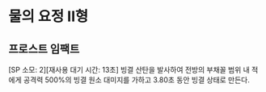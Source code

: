 # 물의 요정 II형

## 프로스트 임팩트

[SP 소모: 2][재사용 대기 시간: 13초] 빙결 산탄을 발사하여 전방의 부채꼴 범위 내 적에게 공격력 500%의 빙결 원소 대미지를 가하고 3.80초 동안 빙결 상태로 만든다.
